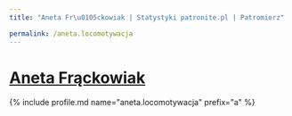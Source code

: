 ```yaml
---
title: "Aneta Fr\u0105ckowiak | Statystyki patronite.pl | Patromierz"

permalink: /aneta.locomotywacja
---
```


# [Aneta Frąckowiak](https://patronite.pl/aneta.locomotywacja)

{% include profile.md name="aneta.locomotywacja" prefix="a" %}
